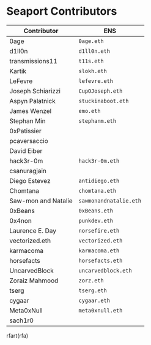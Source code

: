 # Seaport Contributors

Contributor                    | ENS
------------------------------ | ------------------------------
0age                           | `0age.eth`
d1ll0n                         | `d1ll0n.eth`
transmissions11                | `t11s.eth`
Kartik                         | `slokh.eth`
LeFevre                        | `lefevre.eth`
Joseph Schiarizzi              | `CupOJoseph.eth`
Aspyn Palatnick                | `stuckinaboot.eth`
James Wenzel                   | `emo.eth`
Stephan Min                    | `stephanm.eth`
0xPatissier                    |
pcaversaccio                   |
David Eiber                    |
hack3r-0m                      | `hack3r-0m.eth`
csanuragjain                   |
Diego Estevez                  | `antidiego.eth`
Chomtana                       | `chomtana.eth`
Saw-mon and Natalie            | `sawmonandnatalie.eth`
0xBeans                        | `0xBeans.eth`
0x4non                         | `punkdev.eth`
Laurence E. Day                | `norsefire.eth`
vectorized.eth                 | `vectorized.eth`
karmacoma                      | `karmacoma.eth`
horsefacts                     | `horsefacts.eth`
UncarvedBlock                  | `uncarvedblock.eth`
Zoraiz Mahmood                 | `zorz.eth`
tserg                          | `tserg.eth`
cygaar                         | `cygaar.eth`
Meta0xNull                     | `meta0xnull.eth`
sach1r0                        |
rfart(rfa)